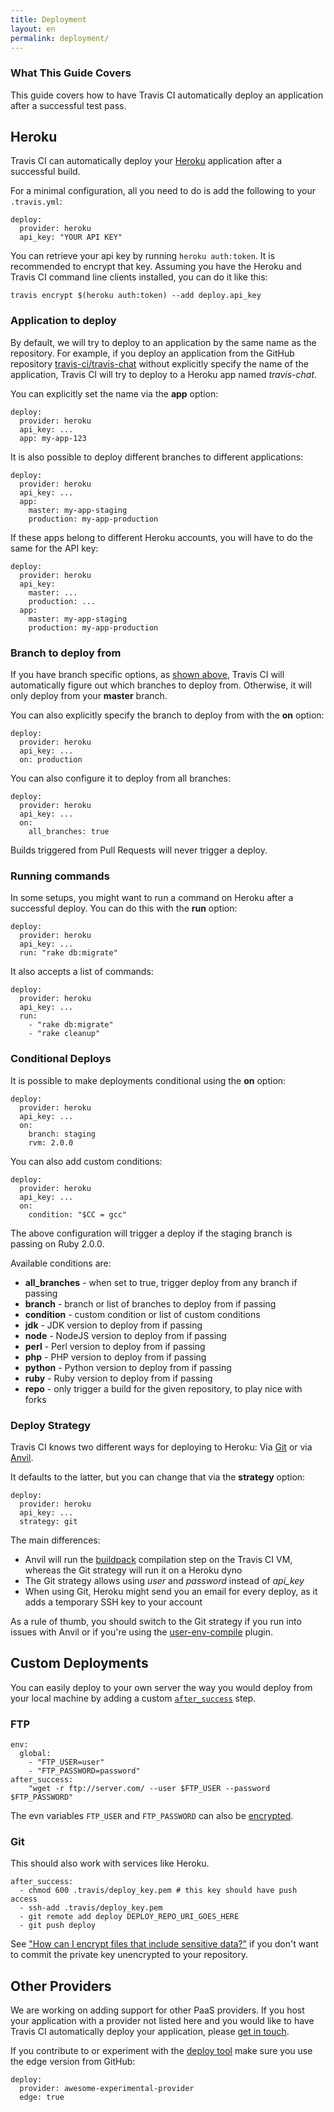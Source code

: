 ```yaml
---
title: Deployment
layout: en
permalink: deployment/
---
```


### What This Guide Covers

This guide covers how to have Travis CI automatically deploy an application after a successful test pass.

## Heroku

Travis CI can automatically deploy your [Heroku](https://www.heroku.com/) application after a successful build.

For a minimal configuration, all you need to do is add the following to your `.travis.yml`:

    deploy:
      provider: heroku
      api_key: "YOUR API KEY"

You can retrieve your api key by running `heroku auth:token`. It is recommended to encrypt that key.
Assuming you have the Heroku and Travis CI command line clients installed, you can do it like this:

    travis encrypt $(heroku auth:token) --add deploy.api_key

### Application to deploy

By default, we will try to deploy to an application by the same name as the repository. For example, if you deploy an application from the GitHub repository [travis-ci/travis-chat](https://github.com/travis-ci/travis-chat) without explicitly specify the name of the application, Travis CI will try to deploy to a Heroku app named *travis-chat*.

You can explicitly set the name via the **app** option:

    deploy:
      provider: heroku
      api_key: ...
      app: my-app-123

It is also possible to deploy different branches to different applications:

    deploy:
      provider: heroku
      api_key: ...
      app:
        master: my-app-staging
        production: my-app-production

If these apps belong to different Heroku accounts, you will have to do the same for the API key:

    deploy:
      provider: heroku
      api_key:
        master: ...
        production: ...
      app:
        master: my-app-staging
        production: my-app-production

### Branch to deploy from

If you have branch specific options, as [shown above](#Application-to-deploy), Travis CI will automatically figure out which branches to deploy from. Otherwise, it will only deploy from your **master** branch.

You can also explicitly specify the branch to deploy from with the **on** option:

    deploy:
      provider: heroku
      api_key: ...
      on: production

You can also configure it to deploy from all branches:

    deploy:
      provider: heroku
      api_key: ...
      on:
        all_branches: true

Builds triggered from Pull Requests will never trigger a deploy.

### Running commands

In some setups, you might want to run a command on Heroku after a successful deploy. You can do this with the **run** option:

    deploy:
      provider: heroku
      api_key: ...
      run: "rake db:migrate"

It also accepts a list of commands:

    deploy:
      provider: heroku
      api_key: ...
      run:
        - "rake db:migrate"
        - "rake cleanup"


### Conditional Deploys

It is possible to make deployments conditional using the **on** option:

    deploy:
      provider: heroku
      api_key: ...
      on:
        branch: staging
        rvm: 2.0.0

You can also add custom conditions:

    deploy:
      provider: heroku
      api_key: ...
      on:
        condition: "$CC = gcc"

The above configuration will trigger a deploy if the staging branch is passing on Ruby 2.0.0.

Available conditions are:

* **all_branches** - when set to true, trigger deploy from any branch if passing
* **branch** - branch or list of branches to deploy from if passing
* **condition** - custom condition or list of custom conditions
* **jdk** - JDK version to deploy from if passing
* **node** - NodeJS version to deploy from if passing
* **perl** - Perl version to deploy from if passing
* **php** - PHP version to deploy from if passing
* **python** - Python version to deploy from if passing
* **ruby** - Ruby version to deploy from if passing
* **repo** - only trigger a build for the given repository, to play nice with forks

### Deploy Strategy

Travis CI knows two different ways for deploying to Heroku: Via [Git](https://devcenter.heroku.com/articles/git#deploying-code) or via [Anvil](https://github.com/ddollar/anvil).

It defaults to the latter, but you can change that via the **strategy** option:

    deploy:
      provider: heroku
      api_key: ...
      strategy: git

The main differences:

* Anvil will run the [buildpack](https://devcenter.heroku.com/articles/buildpacks) compilation step on the Travis CI VM, whereas the Git strategy will run it on a Heroku dyno
* The Git strategy allows using *user* and *password* instead of *api_key*
* When using Git, Heroku might send you an email for every deploy, as it adds a temporary SSH key to your account

As a rule of thumb, you should switch to the Git strategy if you run into issues with Anvil or if you're using the [user-env-compile](https://devcenter.heroku.com/articles/labs-user-env-compile) plugin.

## Custom Deployments

You can easily deploy to your own server the way you would deploy from your local machine by adding a custom [`after_success`](http://localhost:4000/docs/user/build-configuration/#Define-custom-build-lifecycle-commands) step.

### FTP

    env:
      global:
        - "FTP_USER=user"
        - "FTP_PASSWORD=password"
    after_success:
        "wget -r ftp://server.com/ --user $FTP_USER --password $FTP_PASSWORD"

The evn variables `FTP_USER` and `FTP_PASSWORD` can also be [encrypted](http://localhost:4000/docs/user/encryption-keys/).

### Git

This should also work with services like Heroku.

    after_success:
      - chmod 600 .travis/deploy_key.pem # this key should have push access
      - ssh-add .travis/deploy_key.pem
      - git remote add deploy DEPLOY_REPO_URI_GOES_HERE
      - git push deploy

See ["How can I encrypt files that include sensitive data?"](/docs/user/travis-pro/#How-can-I-encrypt-files-that-include-sensitive-data%3F) if you don't want to commit the private key unencrypted to your repository.


## Other Providers

We are working on adding support for other PaaS providers. If you host your application with a provider not listed here and you would like to have Travis CI automatically deploy your application, please [get in touch](mailto:support@travis-ci.com).

If you contribute to or experiment with the [deploy tool](https://github.com/rkh/dpl) make sure you use the edge version from GitHub:

    deploy:
      provider: awesome-experimental-provider
      edge: true
